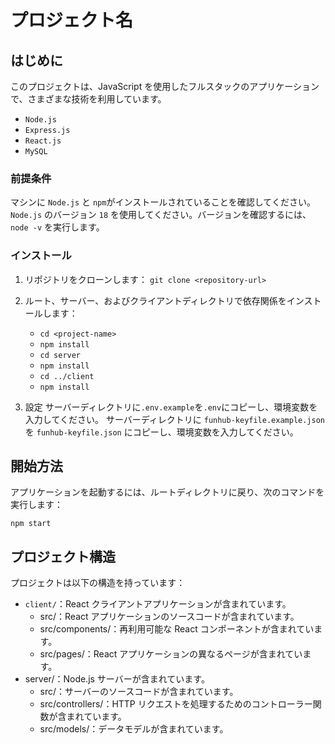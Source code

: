 # プロジェクト名

## はじめに

このプロジェクトは、JavaScript を使用したフルスタックのアプリケーションで、さまざまな技術を利用しています。

- `Node.js`
- `Express.js`
- `React.js`
- `MySQL`

### 前提条件

マシンに `Node.js` と `npm`がインストールされていることを確認してください。
`Node.js` のバージョン `18` を使用してください。バージョンを確認するには、`node -v` を実行します。

### インストール

1. リポジトリをクローンします：
   `git clone <repository-url>`

2. ルート、サーバー、およびクライアントディレクトリで依存関係をインストールします：

   - `cd <project-name>`
   - `npm install`
   - `cd server`
   - `npm install`
   - `cd ../client`
   - `npm install`

3. 設定
   サーバーディレクトリに`.env.example`を`.env`にコピーし、環境変数を入力してください。
   サーバーディレクトリに `funhub-keyfile.example.json` を `funhub-keyfile.json` にコピーし、環境変数を入力してください。

## 開始方法

アプリケーションを起動するには、ルートディレクトリに戻り、次のコマンドを実行します：

    npm start

## プロジェクト構造

プロジェクトは以下の構造を持っています：

- `client/`：React クライアントアプリケーションが含まれています。
  - src/：React アプリケーションのソースコードが含まれています。
  - src/components/：再利用可能な React コンポーネントが含まれています。
  - src/pages/：React アプリケーションの異なるページが含まれています。
- server/：Node.js サーバーが含まれています。
  - src/：サーバーのソースコードが含まれています。
  - src/controllers/：HTTP リクエストを処理するためのコントローラー関数が含まれています。
  - src/models/：データモデルが含まれています。
